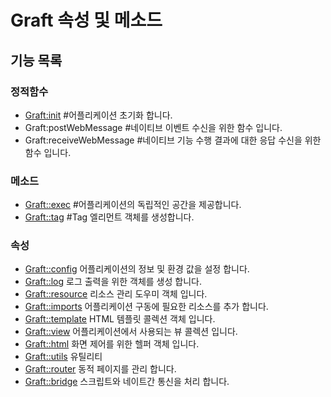 # Graft 속성 및 메소드

## 기능 목록
### 정적함수
* [Graft:init](#graft-api-init) #어플리케이션 초기화 합니다.
* Graft:postWebMessage #네이티브 이벤트 수신을 위한 함수 입니다.
* Graft:receiveWebMessage #네이티브 기능 수행 결과에 대한 응답 수신을 위한 함수 입니다.

### 메소드
* [Graft::exec](#graft-api-exec) #어플리케이션의 독립적인 공간을 제공합니다.
* [Graft::tag](#graft-api-tag) #Tag 엘리먼트 객체를 생성합니다.

### 속성
* [Graft::config](#graft-api-config) 어플리케이션의 정보 및 환경 값을 설정 합니다.
* [Graft::log](#graft-api-log) 로그 출력을 위한 객체를 생성 합니다.
* [Graft::resource](#graft-api-resource) 리소스 관리 도우미 객체 입니다.
* [Graft::imports](#graft-api-imports) 어플리케이션 구동에 필요한 리소스를 추가 합니다.
* [Graft::template](#graft-api-template) HTML 템플릿 콜렉션 객체 입니다.
* [Graft::view](#graft-api-view) 어플리케이션에서 사용되는 뷰 콜렉션 입니다.
* [Graft::html](#graft-api-html) 화면 제어를 위한 헬퍼 객체 입니다.
* [Graft::utils](#graft-api-utils) 유틸리티
* [Graft::router](#graft-api-router) 동적 페이지를 관리 합니다.
* [Graft::bridge](#graft-api-bridge) 스크립트와 네이트간 통신을 처리 합니다.
